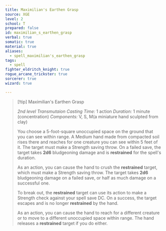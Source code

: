 ```yaml
---
title: Maximilian's Earthen Grasp
source: XGE
level: 2
school: T
prepared: false
id: maximilian_s_earthen_grasp
verbal: true
somatic: true
material: true
aliases:
  - spell_maximilian's_earthen_grasp
tags:
  - spell
fighter_eldritch_knight: true
rogue_arcane_trickster: true
sorcerer: true
wizard: true

---
```

>[!tip] Maximilian's Earthen Grasp
>
> *2nd level Transmutaion*
> *Casting Time:* 1 action
> *Duration:* 1 minute (concentration)
> *Components:* V, S, M(a miniature hand sculpted from clay)
>
>You choose a 5-foot-square unoccupied space on the ground that you can see within range. A Medium hand made from compacted soil rises there and reaches for one creature you can see within 5 feet of it. The target must make a Strength saving throw. On a failed save, the target takes **2d6** bludgeoning damage and is **restrained** for the spell's duration.
>
>As an action, you can cause the hand to crush the **restrained** target, which must make a Strength saving throw. The target takes **2d6** bludgeoning damage on a failed save, or half as much damage on a successful one.
>
>To break out, the **restrained** target can use its action to make a Strength check against your spell save DC. On a success, the target escapes and is no longer **restrained** by the hand.
>
>As an action, you can cause the hand to reach for a different creature or to move to a different unoccupied space within range. The hand releases a **restrained** target if you do either.
>

